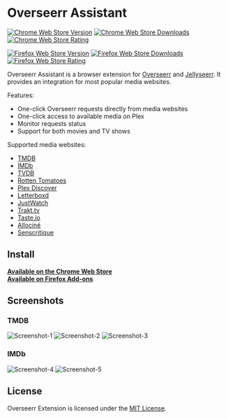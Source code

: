 # Overseerr Assistant

[![Chrome Web Store Version](https://img.shields.io/chrome-web-store/v/hopnjiadheaagfhpipecoamoegijhnij.svg?style=flat-square)](https://chrome.google.com/webstore/detail/hopnjiadheaagfhpipecoamoegijhnij)
[![Chrome Web Store Downloads](https://img.shields.io/chrome-web-store/d/hopnjiadheaagfhpipecoamoegijhnij.svg?style=flat-square)](https://chrome.google.com/webstore/detail/hopnjiadheaagfhpipecoamoegijhnij/reviews)
[![Chrome Web Store Rating](https://img.shields.io/chrome-web-store/stars/hopnjiadheaagfhpipecoamoegijhnij.svg?style=flat-square)](https://chrome.google.com/webstore/detail/hopnjiadheaagfhpipecoamoegijhnij/reviews)

[![Firefox Web Store Version](https://img.shields.io/amo/v/RemiRigal@Overseerr-Assistant.svg?style=flat-square&label=firefox%20add-on)](https://addons.mozilla.org/firefox/addon/overseerr-assistant/)
[![Firefox Web Store Downloads](https://img.shields.io/amo/users/RemiRigal@Overseerr-Assistant.svg?style=flat-square)](https://addons.mozilla.org/firefox/addon/overseerr-assistant/)
[![Firefox Web Store Rating](https://img.shields.io/amo/stars/RemiRigal@Overseerr-Assistant.svg?style=flat-square&label=ratings)](https://addons.mozilla.org/firefox/addon/overseerr-assistant/)

Overseerr Assistant is a browser extension for [Overseerr](https://github.com/sct/overseerr) and [Jellyseerr](https://github.com/Fallenbagel/jellyseerr). It provides an integration for most popular media websites.

Features:
- One-click Overseerr requests directly from media websites
- One-click access to available media on Plex
- Monitor requests status
- Support for both movies and TV shows

Supported media websites:
- [TMDB](https://www.themoviedb.org/)
- [IMDb](https://www.imdb.com/)
- [TVDB](https://thetvdb.com/)
- [Rotten Tomatoes](https://www.rottentomatoes.com/)
- [Plex Discover](https://app.plex.tv/desktop/#!/media/tv.plex.provider.discover?source=home)
- [Letterboxd](https://letterboxd.com/)
- [JustWatch](https://www.justwatch.com/)
- [Trakt.tv](https://trakt.tv/)
- [Taste.io](https://www.taste.io/)
- [Allociné](https://www.allocine.fr/)
- [Senscritique](https://www.senscritique.com/)

## Install

**[Available on the Chrome Web Store](https://chrome.google.com/webstore/detail/hopnjiadheaagfhpipecoamoegijhnij)**  
**[Available on Firefox Add-ons](https://addons.mozilla.org/firefox/addon/overseerr-assistant/)**  

## Screenshots

### TMDB
![Screenshot-1](images/screenshot-1.png)
![Screenshot-2](images/screenshot-2.png)
![Screenshot-3](images/screenshot-3.png)

### IMDb
![Screenshot-4](images/screenshot-4.png)
![Screenshot-5](images/screenshot-5.png)

## License

Overseerr Extension is licensed under the [MIT License](LICENSE).
